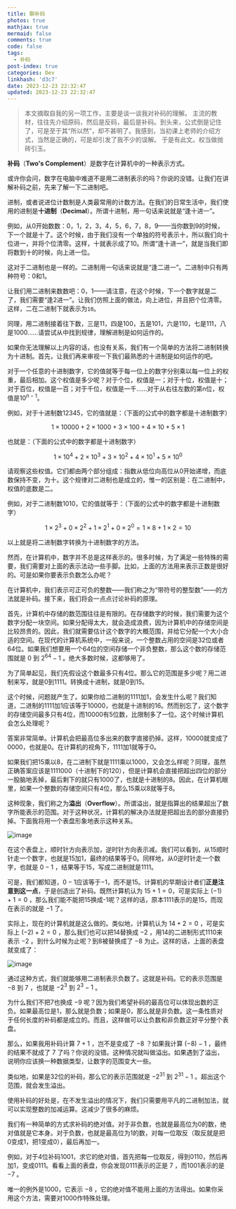 ```yaml
---
title: 聊补码
photos: true
mathjax: true
mermaid: false
comments: true
code: false
tags:
  - 补码
post-index: true
categories: Dev
linkhash: 'd3c7'
date: 2023-12-23 22:32:47
updated: 2023-12-23 22:32:47
---
```


 > 本文摘取自我的另一项工作，主要是谈一谈我对补码的理解。
 > 主流的教材，往往先介绍原码，然后是反码，最后是补码。到头来，公式倒是记住了，可是至于其“所以然”，却不甚明了。我感到，当初课上老师的介绍方式，当然是正确的，可是却引发了我不少的误解。
 > 于是有此文。权当做抛砖引玉。

**补码**（**Two's Complement**）是数字在计算机中的一种表示方式。

或许你会问，数字在电脑中难道不是用二进制表示的吗？你说的没错。让我们在讲解补码之前，先来了解一下二进制吧。

进制，或者说进位计数制是人类最常用的计数方法。在我们的日常生活中，我们使用的进制是**十进制**（**Decimal**）。所谓十进制，用一句话来说就是“逢十进一”。

例如，从0开始数数：0，1，2，3，4，5，6，7，8，9——当你数到9的时候，下一个就是十了。这个时候，由于我们没有一个单独的符号表示十，所以我们向十位进一，并将个位清零。这样，十就表示成了10。所谓“逢十进一”，就是当我们即将数到十的时候，向上进一位。

这对于二进制也是一样的。二进制用一句话来说就是“逢二进一”。二进制中只有两种符号：0和1。

让我们用二进制来数数吧：0，1——请注意，在这个时候，下一个数字就是二了，我们需要“逢2进一”。让我们仿照上面的做法，向上进位，并且把个位清零。这样，二在二进制下就表示为`10`。

同理，用二进制接着往下数，三是11，四是100，五是101，六是110，七是111，八是1000……请尝试从中找到规律，理解进制是如何运作的。

如果你无法理解以上内容的话，也没有关系，我们有一个简单的方法将二进制转换为十进制。首先，让我们再来审视一下我们最熟悉的十进制是如何运作的吧。

对于一个任意的十进制数字，它的值就等于每一位上的数字分别乘以每一位上的权重，最后相加。这个权值是多少呢？对于个位，权值是一；对于十位，权值是十；对于百位，权值是一百；对于千位，权值是一千……对于从右往左数的第n位，权值是$10^{n-1}$。

例如，对于十进制数12345，它的值就是：（下面的公式中的数字都是十进制数字）

$$1 \times 10000 + 2 \times 1000 + 3 \times 100 + 4 \times 10 + 5 \times 1$$

也就是：（下面的公式中的数字都是十进制数字）

$$1 \times 10^4 + 2 \times 10^3 + 3 \times 10^2 + 4 \times 10^1 + 5 \times 10^0$$

请观察这些权值。它们都由两个部分组成：指数从低位向高位从0开始递增，而底数保持不变，为十。这个规律对二进制也是成立的，惟一的区别是：在二进制中，权值的底数是二。

例如，对于二进制数1010，它的值就等于：（下面的公式中的数字都是十进制数字）

$$1 \times 2^3 + 0 \times 2^2 + 1 \times 2^1 + 0 \times 2^0 = 1 \times 8 + 1 \times 2 =10$$

以上就是将二进制数字转换为十进制数字的方法。

然而，在计算机中，数字并不总是这样表示的。很多时候，为了满足一些特殊的需要，我们需要对上面的表示法动一些手脚。比如，上面的方法用来表示正数是很好的。可是如果你要表示负数怎么办呢？

在计算机中，我们表示可正可负的整数——我们称之为“带符号的整型数”——的方法就是补码。接下来，我们将会一点点讨论补码的原理。

首先，计算机中存储的数范围往往是有限的。在存储数字的时候，我们需要为这个数字分配一块空间。如果分配得太大，就会造成浪费，因为计算机中的存储空间是比较昂贵的。因此，我们就需要估计这个数字的大概范围，并给它分配一个大小合适的空间。在现代的计算机系统中，一般来说，一个整数占用的空间是32位或者64位。如果我们想要用一个64位的空间存储一个非负整数，那么这个数的存储范围就是 $0$ 到 $2^{64}-1$ 。绝大多数时候，这都够用了。

为了简单起见，我们先假设这个数最多只有4位。那么它的范围是多少呢？用二进制来写，就是0到1111。转换成十进制，就是0到15。

这个时候，问题就产生了。如果你给二进制的1111加1，会发生什么呢？我们知道，二进制的1111加1应该等于10000，也就是十进制的16。然而别忘了，这个数字的存储空间最多只有4位，而10000有5位数，比限制多了一位。这个时候计算机会怎么处理呢？

答案非常简单。计算机会把最高位多出来的数字直接扔掉。这样，10000就变成了0000，也就是0。在计算机的视角下，1111加1就等于0。

如果我们把15乘以8，在二进制下就是1111乘以1000，又会怎么样呢？同理，虽然正确答案应该是1111000（十进制下的120），但是计算机会直接把超出四位的部分一股脑地丢掉，最后剩下的就只有1000了，也就是十进制的8。因此，在计算机眼里，如果一个整数的存储空间只有4位，那么15乘以8就等于8。

这种现象，我们称之为**溢出**（**Overflow**）。所谓溢出，就是指算出的结果超出了数字所能表示的范围。对于这种状况，计算机的解决办法就是把超出去的部分直接扔掉。下面我将用一个表盘形象地表示这种关系。

![image](https://s11.ax1x.com/2023/12/23/pi7HTdP.png)

在这个表盘上，顺时针方向表示加，逆时针方向表示减。我们可以看到，从15顺时针走一个数字，也就是15加1，最终的结果等于0。同样地，从0逆时针走一个数字，也就是 $0-1$ ，结果等于15，写成二进制就是1111。

可是，我们都知道，$0-1$应该等于$-1$，而不是15。计算机的早期设计者们**正是注意到这一点**，于是创造出了补码。既然计算机认为 $15+1=0$，可是实际上 $(-1)+1=0$ ，那么我们能不能把15换成-1呢？这样的话，原本1111表示的是15，而现在表示的就是 $-1$ 了。

实际上，现在的计算机就是这么做的。类似地，计算机认为 $14+2=0$ ，可是实际上 $(-2)+2=0$ ，那么我们也可以把14替换成 $-2$ ，用14的二进制形式1110来表示 $-2$ 。到什么时候为止呢？到8被替换成了 $-8$ 为止。这样的话，上面的表盘就变成了：

![image](https://s11.ax1x.com/2023/12/23/pi7HoZt.png)

通过这种方式，我们就能够用二进制表示负数了。这就是补码。它的表示范围是 $-8$ 到 $7$ ，也就是 $-2^3$ 到 $2^3-1$ 。

为什么我们不把7也换成 $-9$ 呢？因为我们希望补码的最高位可以体现出数的正负。如果最高位是1，那么就是负数；如果是0，那么就是非负数。这一条性质对于任何长度的补码都是成立的。而且，这样做可以让负数和非负数正好平分整个表盘。

那么，如果我用补码计算 $7+1$ ，岂不是变成了 $-8$ ？如果我计算 $(-8)-1$ ，最终的结果不就成了 $7$ 了吗？你说的没错。这种情况就叫做溢出。如果遇到了溢出，说明你应该换一种数据类型，让数字的范围变大一些。

类似地，如果是32位的补码，那么它的表示范围就是 $-2^{31}$ 到 $2^{31}-1$ 。超出这个范围，就会发生溢出。

使用补码的好处是，在不发生溢出的情况下，我们只需要用平凡的二进制加法，就可以实现整数的加减运算。这减少了很多的麻烦。

我们有一种简单的方式求补码的绝对值。对于非负数，也就是最高位为0的数，绝对值就是它本身。对于负数，也就是最高位为1的数，对每一位取反（取反就是把0变成1，把1变成0），最后再加一。

例如，对于4位补码1001，求它的绝对值，首先把每一位取反，得到0110，然后再加1，变成0111。看看上面的表盘，你会发现0111表示的正是 $7$ ，而1001表示的是 $-7$ 。

唯一的例外是1000，它表示 $-8$ ，它的绝对值不能用上面的方法得出。如果你采用这个方法，需要对1000作特殊处理。